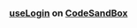### [useLogin](https://github.com/ranielcsar/React-TS/blob/main/custom%20hooks/react/useLogin.ts) on [CodeSandBox](https://codesandbox.io/s/uselogin-wmuz9)
